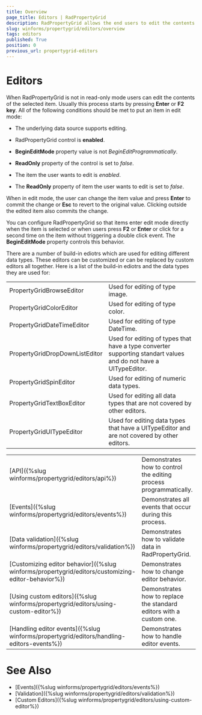 ```yaml
---
title: Overview
page_title: Editors | RadPropertyGrid
description: RadPropertyGrid allows the end users to edit the contents of the selected item.
slug: winforms/propertygrid/editors/overview
tags: editors
published: True
position: 0
previous_url: propertygrid-editors
---
```


# Editors

When RadPropertyGrid is not in read-only mode users can edit the contents of the selected item. Usually this process starts by pressing __Enter__ or __F2 key__. All of the following conditions should be met to put an item in edit mode:

* The underlying data source supports editing.

* RadPropertyGrid control is __enabled__.

* __BeginEditMode__ property value is not *BeginEditProgrammatically*.

* __ReadOnly__ property of the control is set to *false*.

* The item the user wants to edit is *enabled*.

* The __ReadOnly__ property of item the user wants to edit is set to *false*.

When in edit mode, the user can change the item value and press __Enter__ to commit the change or __Esc__ to revert to the original value. Clicking outside the edited item also commits the change.

You can configure RadPropertyGrid so that items enter edit mode directly when the item is selected or when users press __F2__ or __Enter__ or click for a second time on the item without triggering a double click event. The __BeginEditMode__ property controls this behavior.

There are a number of build-in ediotrs which are used for editing different data types. These editors can be customized or can be replaced by custom editors all together. Here is a list of the build-in ediotrs and the data types they are used for: 

|   |   |
|---|------|
|PropertyGridBrowseEditor|Used for editing of type image.|
|PropertyGridColorEditor|Used for editing of type color.|
|PropertyGridDateTimeEditor|Used for editing of type DateTime.|
|PropertyGridDropDownListEditor|Used for editing of types that have a type converter supporting standart values and do not have a UITypeEditor.|
|PropertyGridSpinEditor|Used for editing of numeric data types.|
|PropertyGridTextBoxEditor|Used for editing all data types that are not covered by other editors.|
|PropertyGridUITypeEditor|Used for editing data types that have a UITypeEditor and are not covered by other editors.|

|   |   |
|---|------|
|[API]({%slug winforms/propertygrid/editors/api%})|Demonstrates how to control the editing process programmatically.|
|[Events]({%slug winforms/propertygrid/editors/events%})|Demonstrates all events that occur during this process.|
|[Data validation]({%slug winforms/propertygrid/editors/validation%})|Demonstrates how to validate data in RadPropertyGrid.|
|[Customizing editor behavior]({%slug winforms/propertygrid/editors/customizing-editor-behavior%})|Demonstrates how to change editor behavior.|
|[Using custom editors]({%slug winforms/propertygrid/editors/using-custom-editor%})|Demonstrates how to replace the standard editors with a custom one.|
|[Handling editor events]({%slug winforms/propertygrid/editors/handling-editors-events%})|Demonstrates how to handle editor events.|

# See Also

* [Events]({%slug winforms/propertygrid/editors/events%})
* [Validation]({%slug winforms/propertygrid/editors/validation%})
* [Custom Editors]({%slug winforms/propertygrid/editors/using-custom-editor%})